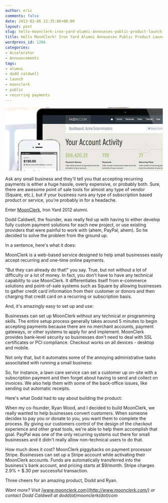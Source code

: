 ```yaml
---
author: eric
comments: false
date: 2013-02-06 22:35:06+00:00
layout: post
slug: hello-moonclerk-iron-yard-alumni-announces-public-product-launch
title: Hello MoonClerk! Iron Yard Alumni Announces Public Product Launch
wordpress_id: 1286
categories:
- Accelerator
- Announcements
tags:
- alumni
- dodd caldwell
- launch
- moonclerk
- public
- recurring payments
---
```


<img src="/images/blog/2013/02/moonclerk-launch.jpg" style="border-radius: 3px;">

Ask any small business and they'll tell you that accepting recurring payments is either a huge hassle, overly expensive, or probably both. Sure, there are awesome point of sale tools for almost any type of vendor (Square, etc.), but if your business runs any type of subscription based product or service, you're probably in for a headache. 

Enter [MoonClerk](http://www.moonclerk.com/), Iron Yard 2012 alumni. 

<!-- more -->

Dodd Caldwell, the founder, was really fed up with having to either develop fully custom payment solutions for each new project, or use  existing providers that were painful to work with (ahem, PayPal, ahem). So he decided to solve the problem from the ground up. 

In a sentence, here's what it does: 

> 
MoonClerk is a web-based service designed to help small businesses easily accept recurring and one-time online payments. 

"But they can already do that!" you say. True, but not without a lot of difficulty or a lot of money. In fact, you don't have to have any technical capability to use MoonClerk. It differentiates itself from e-commerce solutions and point-of-sale systems such as Square by allowing businesses to gather credit card information from their customer or donors and then charging that credit card on a recurring or subscription basis.

And, it's amazingly easy to set up and use: 

> 
Businesses can set up MoonClerk without any technical or programming skills. The entire setup process generally takes around 5 minutes to begin accepting payments because there are no merchant accounts, payment gateways, or other systems to apply for and implement. MoonClerk provides bank-level security so businesses don't need to deal with SSL certificates or PCI compliance. Checkout works on all devices - desktop and mobile.

Not only that, but it automates some of the annoying administrative tasks associtated with running a small business: 

> 
So, for instance, a lawn care service can set a customer up on-site with a subscription payment and then forget about having to send and collect on invoices. We also help them with some of the back-office issues, like sending out automatic receipts.

Here's what Dodd had to say about building the product: 

> 
When my co-founder, Ryan Wood, and I decided to build MoonClerk, we really wanted to help businesses convert customers. When someone decides to pay you or donate to you, you want them to complete the process. By giving our customers control of the design of the checkout experience and other great tools, we're able to help them accomplish that goal. PayPal was one of the only recurring systems out there for small businesses and it didn't really allow non-technical users to do that.

How much does it cost? MoonClerk piggybacks on payment processor Stripe. Businesses can set up a Stripe account while activating their MoonClerk accounts. Funds are automatically transferred into the business's bank account, and pricing starts at $9/month. Stripe charges 2.9% + $.30 per successful transaction.

Three cheers for an amazing product, Dodd and Ryan. 

_Want more? Visit [www.moonclerk.com](http://www.moonclerk.com/) or contact Dodd Caldwell at dodd(at)moonclerk(dot)com_
